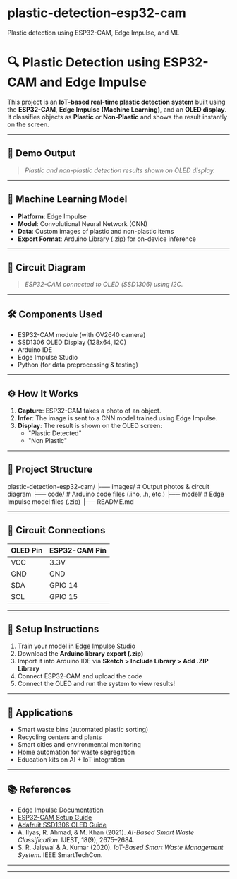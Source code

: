 # plastic-detection-esp32-cam
Plastic detection using ESP32-CAM, Edge Impulse, and ML
# 🔍 Plastic Detection using ESP32-CAM and Edge Impulse

This project is an **IoT-based real-time plastic detection system** built using the **ESP32-CAM**, **Edge Impulse (Machine Learning)**, and an **OLED display**. It classifies objects as **Plastic** or **Non-Plastic** and shows the result instantly on the screen.

---

## 📸 Demo Output

> *Plastic and non-plastic detection results shown on OLED display.*



---

## 🧠 Machine Learning Model

- **Platform**: Edge Impulse
- **Model**: Convolutional Neural Network (CNN)
- **Data**: Custom images of plastic and non-plastic items
- **Export Format**: Arduino Library (.zip) for on-device inference

---

## 🔌 Circuit Diagram



> *ESP32-CAM connected to OLED (SSD1306) using I2C.*

---

## 🛠️ Components Used

- ESP32-CAM module (with OV2640 camera)
- SSD1306 OLED Display (128x64, I2C)
- Arduino IDE
- Edge Impulse Studio
- Python (for data preprocessing & testing)

---

## ⚙️ How It Works

1. **Capture**: ESP32-CAM takes a photo of an object.
2. **Infer**: The image is sent to a CNN model trained using Edge Impulse.
3. **Display**: The result is shown on the OLED screen:  
   - "Plastic Detected"  
   - "Non Plastic"

---

## 📁 Project Structure
plastic-detection-esp32-cam/
├── images/ # Output photos & circuit diagram
├── code/ # Arduino code files (.ino, .h, etc.)
├── model/ # Edge Impulse model files (.zip)
├── README.md


---

## 🔧 Circuit Connections

| OLED Pin | ESP32-CAM Pin |
|----------|---------------|
| VCC      | 3.3V          |
| GND      | GND           |
| SDA      | GPIO 14       |
| SCL      | GPIO 15       |

---

## 🚀 Setup Instructions

1. Train your model in [Edge Impulse Studio](https://studio.edgeimpulse.com/)
2. Download the **Arduino library export (.zip)**
3. Import it into Arduino IDE via **Sketch > Include Library > Add .ZIP Library**
4. Connect ESP32-CAM and upload the code
5. Connect the OLED and run the system to view results!

---

## 🌱 Applications

- Smart waste bins (automated plastic sorting)
- Recycling centers and plants
- Smart cities and environmental monitoring
- Home automation for waste segregation
- Education kits on AI + IoT integration

---

## 📚 References

- [Edge Impulse Documentation](https://docs.edgeimpulse.com)
- [ESP32-CAM Setup Guide](https://github.com/espressif/arduino-esp32)
- [Adafruit SSD1306 OLED Guide](https://learn.adafruit.com/monochrome-oled-breakouts)
- A. Ilyas, R. Ahmad, & M. Khan (2021). *AI-Based Smart Waste Classification*. IJEST, 18(9), 2675–2684.
- S. R. Jaiswal & A. Kumar (2020). *IoT-Based Smart Waste Management System*. IEEE SmartTechCon.

---





---
  



